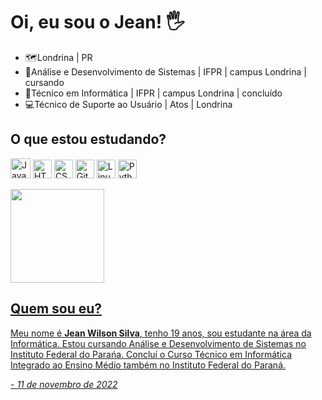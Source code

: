 
<h1>Oi, eu sou o Jean! 🖐️</h1>

<ul>
    <li>🗺️Londrina | PR<br></li>
    <li>📝Análise e Desenvolvimento de Sistemas | IFPR | campus Londrina | cursando<br></li>
    <li>📝Técnico em Informática | IFPR | campus Londrina | concluído<br></li>
    <li>💻Técnico de Suporte ao Usuário | Atos | Londrina</li>
</ul>

<h2>O que estou estudando?</h2>
<p>
<img src="https://cdn.jsdelivr.net/gh/devicons/devicon/icons/javascript/javascript-original.svg" alt="JavaScript" height="32" width="32">
<img src="https://cdn.jsdelivr.net/gh/devicons/devicon/icons/html5/html5-original.svg" alt="HTML5" height="30" width="30">
<img src="https://cdn.jsdelivr.net/gh/devicons/devicon/icons/css3/css3-original.svg" alt="CSS3" height="30" width="30">
<img src="https://cdn.jsdelivr.net/gh/devicons/devicon/icons/git/git-original.svg" alt="Git" height="30" width="30" >
<img src="https://cdn.jsdelivr.net/gh/devicons/devicon/icons/linux/linux-original.svg" alt="Linux" height="30" width="30" >
<img src="https://cdn.jsdelivr.net/gh/devicons/devicon/icons/python/python-original.svg" alt="Python" height="30" width="30" >
</p>

<div align="left">
  <a href="https://github.com/jean-ws">
  <!-- <img height="150em" src="https://github-readme-stats.vercel.app/api?username=jean-ws&show_icons=true&theme=dark&include_all_commits=true&count_private=true"/> -->
  <img height="150em" src="https://github-readme-stats.vercel.app/api/top-langs/?username=jean-ws&layout=compact&langs_count=7&theme=dark"/>
</div>
  
<h2>Quem sou eu?</h2>
            <p>
                Meu nome é <strong>Jean Wilson Silva</strong>, tenho 19 anos, sou estudante na área da Informática. Estou cursando Análise e Desenvolvimento de Sistemas no Instituto Federal do Parańa. Concluí o Curso Técnico em Informática Integrado ao Ensino Médio também no Instituto Federal do Paraná.
                <p><em>- 11 de novembro de 2022</em></p>
            </p>
